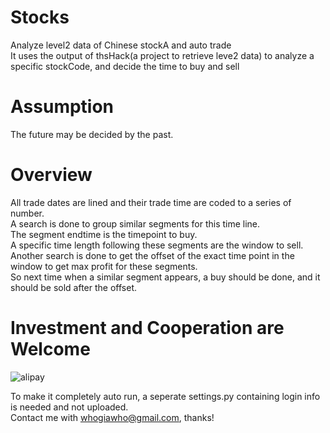 # Stocks
Analyze level2 data of Chinese stockA and auto trade  
It uses the output of thsHack(a project to retrieve leve2 data) to analyze a specific stockCode, and decide the time to buy and sell

# Assumption
The future may be decided by the past.  

# Overview  
All trade dates are lined and their trade time are coded to a series of number.  
A search is done to group similar segments for this time line.  
The segment endtime is the timepoint to buy.  
A specific time length following these segments are the window to sell.  
Another search is done to get the offset of the exact time point in the window to get max profit for these segments.  
So next time when a similar segment appears, a buy should be done, and it should be sold after the offset.  

# Investment and Cooperation are Welcome
![alipay](https://github.com/whogiawho/Stocks/blob/master/doc/alipayQrCode.jpg)  


To make it completely auto run, a seperate settings.py containing login info is needed and not uploaded.  
Contact me with whogiawho@gmail.com, thanks!
